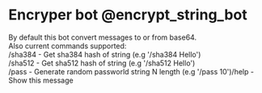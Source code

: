 # Encryper bot @encrypt_string_bot

<p>By default this bot convert messages to or from base64.<br>
Also current commands supported:<br>
/sha384 - Get sha384 hash of string (e.g '/sha384 Hello')<br>
/sha512 - Get sha512 hash of string (e.g '/sha512 Hello')<br>
/pass - Generate random passworld string N length (e.g '/pass 10')/help - Show this message</p>
